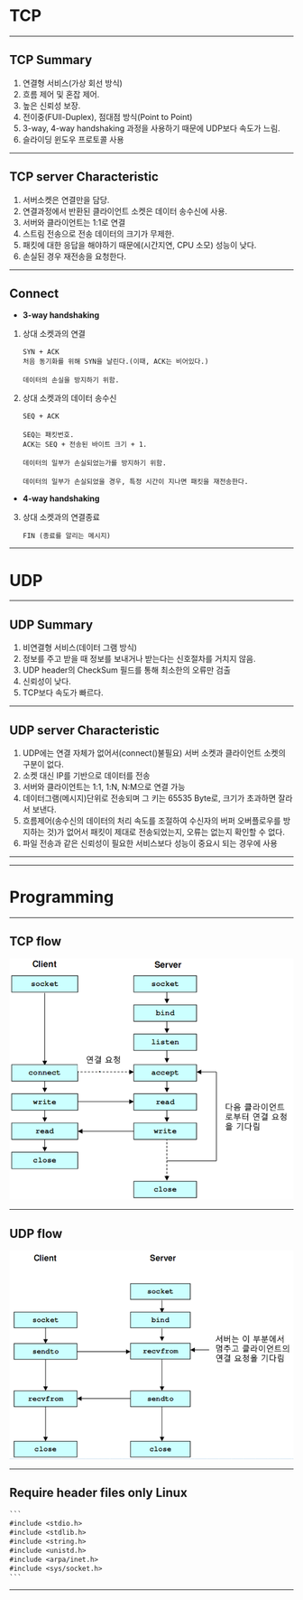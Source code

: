 # TCP
<hr>

## TCP Summary

1. 연결형 서비스(가상 회선 방식)
2. 흐름 제어 및 혼잡 제어.
3. 높은 신뢰성 보장.
4. 전이중(FUll-Duplex), 점대점 방식(Point to Point)
5. 3-way, 4-way handshaking 과정을 사용하기 때문에 UDP보다 속도가 느림.
6. 슬라이딩 윈도우 프로토콜 사용

<hr>

## TCP server Characteristic

1. 서버소켓은 연결만을 담당.
2. 연결과정에서 반환된 클라이언트 소켓은 데이터 송수신에 사용. 
3. 서버와 클라이언트는 1:1로 연결
4. 스트림 전송으로 전송 데이터의 크기가 무제한.
5. 패킷에 대한 응답을 해야하기 때문에(시간지연, CPU 소모) 성능이 낮다.
6. 손실된 경우 재전송을 요청한다.

<hr>

## Connect
- **3-way handshaking**

1. 상대 소켓과의 연결
    ```
    SYN + ACK
    처음 동기화를 위해 SYN을 날린다.(이때, ACK는 비어있다.)

    데이터의 손실을 방지하기 위함.
    ```

2. 상대 소켓과의 데이터 송수신
    ```
    SEQ + ACK
    
    SEQ는 패킷번호.
    ACK는 SEQ + 전송된 바이트 크기 + 1.

    데이터의 일부가 손실되었는가를 방지하기 위함.

    데이터의 일부가 손실되었을 경우, 특정 시간이 지나면 패킷을 재전송한다.
    ```

- **4-way handshaking**
3. 상대 소켓과의 연결종료
    ```
    FIN (종료를 알리는 메시지)
    ```

<hr>


# UDP

<hr>

## UDP Summary

1. 비연결형 서비스(데이터 그램 방식)
2. 정보를 주고 받을 때 정보를 보내거나 받는다는 신호절차를 거치지 않음.
3. UDP header의 CheckSum 필드를 통해 최소한의 오류만 검출
4. 신뢰성이 낮다.
5. TCP보다 속도가 빠르다.

<hr>

## UDP server Characteristic

1. UDP에는 연결 자체가 없어서(connect()불필요) 서버 소켓과 클라이언트 소켓의 구분이 없다.
2. 소켓 대신 IP를 기반으로 데이터를 전송
3. 서버와 클라이언트는 1:1, 1:N, N:M으로 연결 가능
4. 데이터그램(메시지)단위로 전송되며 그 키는 65535 Byte로, 크기가 초과하면 잘라서 보낸다.
5.  흐름제어(송수신의 데이터의 처리 속도를 조절하여 수신자의 버퍼 오버플로우를 방지하는 것)가 없어서 패킷이 제대로 전송되었는지, 오류는 없는지 확인할 수 없다.
6. 파일 전송과 같은 신뢰성이 필요한 서비스보다 성능이 중요시 되는 경우에 사용

<hr><hr>



# Programming
<hr>

## TCP flow

![tcp](./image/tcp.png)

<hr>

## UDP flow

![udp](./image/udp.png)

<hr>

## Require header files only Linux
    ```
    #include <stdio.h>
    #include <stdlib.h>
    #include <string.h>
    #include <unistd.h>
    #include <arpa/inet.h>
    #include <sys/socket.h>
    ```
<hr>